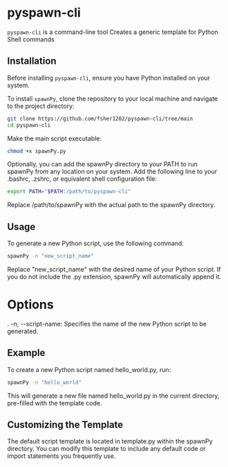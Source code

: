 # pyspawn-cli
`pyspawn-cli` is a command-line tool Creates a generic template for Python Shell commands

## Installation

Before installing `pyspawn-cli`, ensure you have Python installed on your system.


To install `spawnPy`, clone the repository to your local machine and navigate to the project directory:

``` bash
git clone https://github.com/fsher1282/pyspawn-cli/tree/main
cd pyspawn-cli
```

Make the main script executable:
``` bash
chmod +x spawnPy.py
```

Optionally, you can add the spawnPy directory to your PATH to run spawnPy from any location on your system. Add the following line to your .bashrc, .zshrc, or equivalent shell configuration file:
``` bash
export PATH="$PATH:/path/to/pyspawn-cli"
```
Replace /path/to/spawnPy with the actual path to the spawnPy directory.

## Usage
To generate a new Python script, use the following command:
``` bash
spawnPy -n "new_script_name"
```

Replace "new_script_name" with the desired name of your Python script. If you do not include the .py extension, spawnPy will automatically append it.

# Options
. -n, --script-name: Specifies the name of the new Python script to be generated.

## Example
To create a new Python script named hello_world.py, run:
``` bash
spawnPy -n "hello_world"
```
This will generate a new file named hello_world.py in the current directory, pre-filled with the template code.

## Customizing the Template
The default script template is located in template.py within the spawnPy directory. You can modify this template to include any default code or import statements you frequently use.

